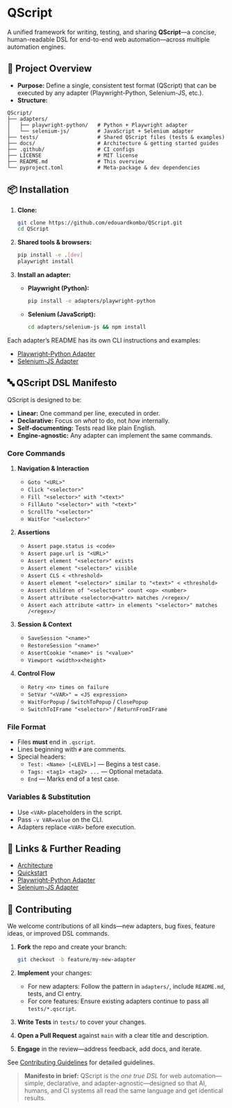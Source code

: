 # QScript

A unified framework for writing, testing, and sharing **QScript**—a concise, human-readable DSL for end-to-end web automation—across multiple automation engines.

## 🚀 Project Overview

- **Purpose:** Define a single, consistent test format (QScript) that can be executed by any adapter (Playwright-Python, Selenium-JS, etc.).
- **Structure:**

```
QScript/
├── adapters/
│   ├── playwright-python/   # Python + Playwright adapter
│   └── selenium-js/         # JavaScript + Selenium adapter
├── tests/                   # Shared QScript files (tests & examples)
├── docs/                    # Architecture & getting started guides
├── .github/                 # CI configs
├── LICENSE                  # MIT license
├── README.md                # This overview
└── pyproject.toml           # Meta-package & dev dependencies
```

## 📦 Installation

1. **Clone:**

   ```bash
   git clone https://github.com/edouardkombo/QScript.git
   cd QScript
   ```

2. **Shared tools & browsers:**

   ```bash
   pip install -e .[dev]
   playwright install
   ```

3. **Install an adapter:**

   - **Playwright (Python):**

     ```bash
     pip install -e adapters/playwright-python
     ```

   - **Selenium (JavaScript):**

     ```bash
     cd adapters/selenium-js && npm install
     ```

Each adapter’s README has its own CLI instructions and examples:

- [Playwright-Python Adapter](adapters/playwright-python/README.md)
- [Selenium-JS Adapter](adapters/selenium-js/README.md)

## 🔤 QScript DSL Manifesto

QScript is designed to be:

- **Linear:** One command per line, executed in order.
- **Declarative:** Focus on *what* to do, not *how* internally.
- **Self-documenting:** Tests read like plain English.
- **Engine-agnostic:** Any adapter can implement the same commands.

### Core Commands

1. **Navigation & Interaction**

   - `Goto "<URL>"`
   - `Click "<selector>"`
   - `Fill "<selector>" with "<text>"`
   - `FillAuto "<selector>" with "<text>"`
   - `ScrollTo "<selector>"`
   - `WaitFor "<selector>"`

2. **Assertions**

   - `Assert page.status is <code>`
   - `Assert page.url is "<URL>"`
   - `Assert element "<selector>" exists`
   - `Assert element "<selector>" visible`
   - `Assert CLS < <threshold>`
   - `Assert element "<selector>" similar to "<text>" < <threshold>`
   - `Assert children of "<selector>" count <op> <number>`
   - `Assert attribute <selector>@<attr> matches /<regex>/`
   - `Assert each attribute <attr> in elements "<selector>" matches /<regex>/`

3. **Session & Context**

   - `SaveSession "<name>"`
   - `RestoreSession "<name>"`
   - `AssertCookie "<name>" is "<value>"`
   - `Viewport <width>x<height>`

4. **Control Flow**

   - `Retry <n> times on failure`
   - `SetVar "<VAR>" = <JS expression>`
   - `WaitForPopup` / `SwitchToPopup` / `ClosePopup`
   - `SwitchToIFrame "<selector>"` / `ReturnFromIFrame`

### File Format

- Files **must** end in `.qscript`.
- Lines beginning with `#` are comments.
- Special headers:
  - `Test: <Name> [<LEVEL>]` — Begins a test case.
  - `Tags: <tag1> <tag2> ...` — Optional metadata.
  - `End` — Marks end of a test case.

### Variables & Substitution

- Use `<VAR>` placeholders in the script.
- Pass `-v VAR=value` on the CLI.
- Adapters replace `<VAR>` before execution.

## 🔗 Links & Further Reading

- [Architecture](docs/architecture.md)
- [Quickstart](docs/getting_started.md)
- [Playwright-Python Adapter](adapters/playwright-python/README.md)
- [Selenium-JS Adapter](adapters/selenium-js/README.md)

## 🤝 Contributing

We welcome contributions of all kinds—new adapters, bug fixes, feature ideas, or improved DSL commands.

1. **Fork** the repo and create your branch:

   ```bash
   git checkout -b feature/my-new-adapter
   ```

2. **Implement** your changes:

   - For new adapters: Follow the pattern in `adapters/`, include `README.md`, tests, and CI entry.
   - For core features: Ensure existing adapters continue to pass all `tests/*.qscript`.

3. **Write Tests** in `tests/` to cover your changes.

4. **Open a Pull Request** against `main` with a clear title and description.

5. **Engage** in the review—address feedback, add docs, and iterate.

See [Contributing Guidelines](.github/CONTRIBUTING.md) for detailed guidelines.

> **Manifesto in brief:**
> QScript is the *one true DSL* for web automation—simple, declarative, and adapter-agnostic—designed so that AI, humans, and CI systems all read the same language and get identical results.
